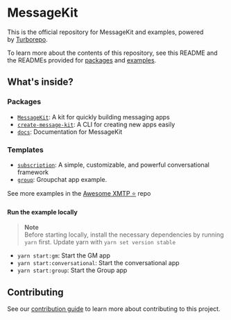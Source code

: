 # MessageKit

This is the official repository for MessageKit and examples, powered by [Turborepo](https://turbo.build/repo).

To learn more about the contents of this repository, see this README and the READMEs provided for [packages](https://github.com/xmtp-labs/message-kit/tree/main/packages) and [examples](https://github.com/xmtp-labs/message-kit/tree/main/examples).

## What's inside?

### Packages

- [`MessageKit`](/packages/message-kit): A kit for quickly building messaging apps
- [`create-message-kit`](/packages/create-message-kit): A CLI for creating new apps easily
- [`docs`](/packages/docs): Documentation for MessageKit

### Templates

- [`subscription`](/examples/subscription): A simple, customizable, and powerful conversational framework
- [`group`](/examples/group): Groupchat app example.

See more examples in the [Awesome XMTP ⭐️](https://github.com/xmtp/awesome-xmtp) repo

#### Run the example locally

> **Note**  
> Before starting locally, install the necessary dependencies by running `yarn` first. Update yarn with `yarn set version stable`

- `yarn start:gm`: Start the GM app
- `yarn start:conversational`: Start the conversational app
- `yarn start:group`: Start the Group app

## Contributing

See our [contribution guide](./CONTRIBUTING.md) to learn more about contributing to this project.
